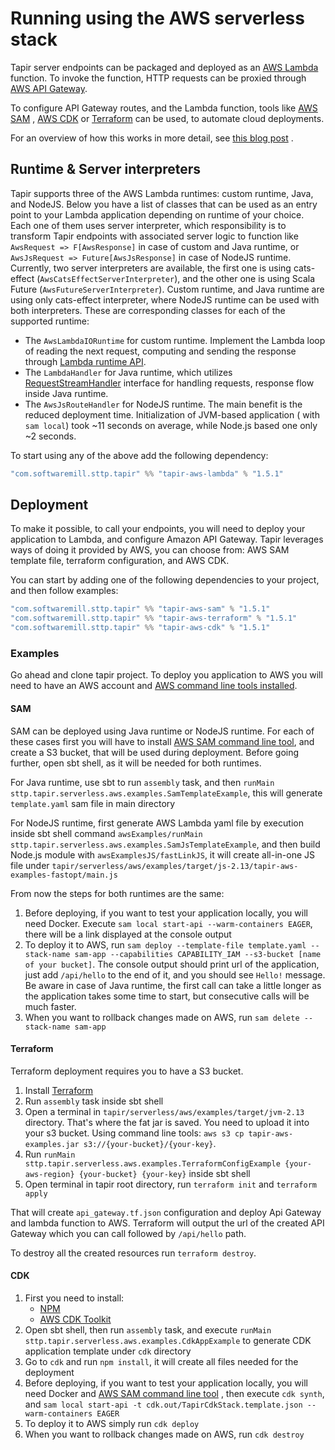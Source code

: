 # Running using the AWS serverless stack

Tapir server endpoints can be packaged and deployed as
an [AWS Lambda](https://docs.aws.amazon.com/apigateway/latest/developerguide/http-api-develop-integrations-lambda.html) function. To invoke the
function, HTTP requests can be proxied through [AWS API Gateway](https://docs.aws.amazon.com/apigateway/latest/developerguide/welcome.html).

To configure API Gateway routes, and the Lambda function, tools like [AWS SAM](https://aws.amazon.com/serverless/sam/)
, [AWS CDK](https://aws.amazon.com/cdk/) or [Terraform](https://www.terraform.io/) can be used, to automate cloud deployments.

For an overview of how this works in more detail, see [this blog post](https://blog.softwaremill.com/tapir-serverless-a-proof-of-concept-6b8c9de4d396)
.

## Runtime & Server interpreters

Tapir supports three of the AWS Lambda runtimes: custom runtime, Java, and NodeJS. Below you have a list of classes that can be used as an entry point
to your Lambda application depending on runtime of your choice. Each one of them uses server interpreter, which responsibility is to transform Tapir
endpoints with associated server logic to function like `AwsRequest => F[AwsResponse]` in case of custom and Java runtime,
or `AwsJsRequest => Future[AwsJsResponse]` in case of NodeJS runtime. Currently, two server interpreters are available, the first one is using
cats-effect (`AwsCatsEffectServerInterpreter`), and the other one is using Scala Future (`AwsFutureServerInterpreter`). Custom runtime, and Java
runtime are using only cats-effect interpreter, where NodeJS runtime can be used with both interpreters.
These are corresponding classes for each of the supported runtime:

* The `AwsLambdaIORuntime` for custom runtime. Implement the Lambda loop of reading the next request, computing and sending the response
  through [Lambda runtime API](https://docs.aws.amazon.com/lambda/latest/dg/runtimes-api.html).
* The `LambdaHandler` for Java runtime, which
  utilizes [RequestStreamHandler](https://github.com/aws/aws-lambda-java-libs/blob/master/aws-lambda-java-core/src/main/java/com/amazonaws/services/lambda/runtime/RequestStreamHandler.java)
  interface for handling requests, response flow inside Java runtime.
* The `AwsJsRouteHandler` for NodeJS runtime. The main benefit is the reduced deployment time. Initialization of JVM-based application (
  with `sam local`) took ~11 seconds on average, while Node.js based one only ~2 seconds.

To start using any of the above add the following dependency:

```sbt
"com.softwaremill.sttp.tapir" %% "tapir-aws-lambda" % "1.5.1"
```

## Deployment

To make it possible, to call your endpoints, you will need to deploy your application to Lambda, and configure Amazon API Gateway.
Tapir leverages ways of doing it provided by AWS, you can choose from: AWS SAM template file, terraform configuration, and AWS CDK.

You can start by adding one of the following dependencies to your project, and then follow examples:

```sbt
"com.softwaremill.sttp.tapir" %% "tapir-aws-sam" % "1.5.1"
"com.softwaremill.sttp.tapir" %% "tapir-aws-terraform" % "1.5.1"
"com.softwaremill.sttp.tapir" %% "tapir-aws-cdk" % "1.5.1"
```

### Examples

Go ahead and clone tapir project. To deploy you application to AWS you will need to have an AWS account
and [AWS command line tools installed](https://docs.aws.amazon.com/cli/latest/userguide/install-cliv2.html).

#### SAM

SAM can be deployed using Java runtime or NodeJS runtime. For each of these cases first you will have to install [AWS SAM command line tool](https://docs.aws.amazon.com/serverless-application-model/latest/developerguide/serverless-sam-cli-command-reference.html), and create a S3 bucket, that will be used during deployment. Before going further, open sbt shell, as it will be needed for both runtimes.

For Java runtime, use sbt to run `assembly` task, and then `runMain sttp.tapir.serverless.aws.examples.SamTemplateExample`, this will generate `template.yaml` sam file in main directory 

For NodeJS runtime, first generate AWS Lambda yaml file by execution inside sbt shell command `awsExamples/runMain sttp.tapir.serverless.aws.examples.SamJsTemplateExample`, and then build Node.js module with `awsExamplesJS/fastLinkJS`, it will create all-in-one JS file under `tapir/serverless/aws/examples/target/js-2.13/tapir-aws-examples-fastopt/main.js`

From now the steps for both runtimes are the same:
1. Before deploying, if you want to test your application locally, you will need Docker. Execute `sam local start-api --warm-containers EAGER`, there will be a link displayed at the console output
2. To deploy it to AWS, run `sam deploy --template-file template.yaml --stack-name sam-app --capabilities CAPABILITY_IAM --s3-bucket [name of your bucket]`. The console output should print url of the application, just add `/api/hello` to the end of it, and you should see `Hello!` message. Be aware in case of Java runtime, the first call can take a little longer as the application takes some time to start, but consecutive calls will be much faster.
3. When you want to rollback changes made on AWS, run `sam delete --stack-name sam-app`

#### Terraform

Terraform deployment requires you to have a S3 bucket.

1. Install [Terraform](https://learn.hashicorp.com/tutorials/terraform/install-cli)
2. Run `assembly` task inside sbt shell
3. Open a terminal in `tapir/serverless/aws/examples/target/jvm-2.13` directory. That's where the fat jar is saved. You
   need to upload it into your s3 bucket. Using command line
   tools: `aws s3 cp tapir-aws-examples.jar s3://{your-bucket}/{your-key}`.
4. Run `runMain sttp.tapir.serverless.aws.examples.TerraformConfigExample {your-aws-region} {your-bucket} {your-key}` inside sbt shell
5. Open terminal in tapir root directory, run `terraform init` and `terraform apply`

That will create `api_gateway.tf.json` configuration and deploy Api Gateway and lambda function to AWS. Terraform will
output the url of the created API Gateway which you can call followed by `/api/hello` path.

To destroy all the created resources run `terraform destroy`.

#### CDK

1. First you need to install:
    * [NPM](https://docs.npmjs.com/downloading-and-installing-node-js-and-npm)
    * [AWS CDK Toolkit](https://docs.aws.amazon.com/cdk/v2/guide/cli.html)
2. Open sbt shell, then run `assembly` task, and execute `runMain sttp.tapir.serverless.aws.examples.CdkAppExample` to generate CDK application template under `cdk`
   directory
3. Go to `cdk` and run `npm install`, it will create all files needed for the deployment
4. Before deploying, if you want to test your application locally, you will need Docker
   and [AWS SAM command line tool](https://docs.aws.amazon.com/serverless-application-model/latest/developerguide/serverless-sam-cli-command-reference.html)
   , then execute `cdk synth`, and `sam local start-api -t cdk.out/TapirCdkStack.template.json --warm-containers EAGER`
5. To deploy it to AWS simply run `cdk deploy`
6. When you want to rollback changes made on AWS, run `cdk destroy`
